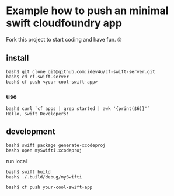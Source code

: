 # Example how to push an minimal swift cloudfoundry app

Fork this project to start coding and have fun. 🤓

## install
```shell
bash$ git clone git@github.com:idev4u/cf-swift-server.git
bash$ cd cf-swift-server
bash$ cf push <your-cool-swift-app>
```
### use

```shell
bash$ curl `cf apps | grep started | awk '{print($6)}'`
Hello, Swift Developers!
```

## development

```shell
bash$ swift package generate-xcodeproj
bash$ open mySwifti.xcodeproj  
```

run local
```shell
bash$ swift build
bash$ ./.build/debug/mySwifti
```

```
bash$ cf push your-cool-swift-app
```
